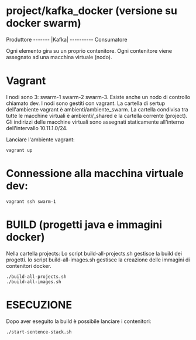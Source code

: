 # project/kafka_docker (versione su docker swarm)

Produttore ------- |Kafka| ---------- Consumatore

Ogni elemento gira su un proprio contenitore.
Ogni contenitore viene assegnato ad una macchina virtuale (nodo).

# Vagrant
I nodi sono 3: swarm-1 swarm-2 swarm-3.
Esiste anche un nodo di controllo chiamato dev.
I nodi sono gestiti con vagrant.
La cartella di sertup dell'ambiente vagrant è ambienti/ambiente_swarm.
La cartella condivisa tra tutte le macchine virtuali è ambienti/_shared e la cartella corrente (project).
Gli indirizzi delle macchine virtuali sono assegnati staticamente all'interno dell'intervallo 10.11.1.0/24.

Lanciare l'ambiente vagrant:
```cd ambienti/ambiente_swarm
vagrant up
```


# Connessione alla macchina virtuale dev:
```
vagrant ssh swarm-1 
```


# BUILD (progetti java e immagini docker)
Nella cartella projects:
Lo script build-all-projects.sh gestisce la build dei progetti.
lo script build-all-images.sh gestisce la creazione delle immagini di contenitori docker.
```cd projects
./build-all-projects.sh
./build-all-images.sh
```

# ESECUZIONE
Dopo aver eseguito la build è possibile lanciare i contenitori:
```cd projects
./start-sentence-stack.sh
```



